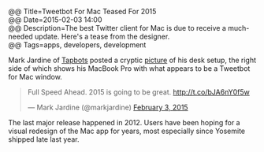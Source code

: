 @@ Title=Tweetbot For Mac Teased For 2015  
@@ Date=2015-02-03 14:00  
@@ Description=The best Twitter client for Mac is due to receive a much-needed update. Here's a tease from the designer.  
@@ Tags=apps, developers, development  

Mark Jardine of [Tapbots](www.tapbots.com) posted a cryptic [picture](http://d.pr/i/17I6s) of his desk setup, the right side of which shows his MacBook Pro with what appears to be a Tweetbot for Mac window. 

<blockquote class="twitter-tweet" lang="en"><p>Full Speed Ahead. 2015 is going to be great.&#10;&#10;<a href="http://t.co/bJA6nY0f5w">http://t.co/bJA6nY0f5w</a></p>&mdash; Mark Jardine (@markjardine) <a href="https://twitter.com/markjardine/status/562720529317363715">February 3, 2015</a></blockquote> <script async src="//platform.twitter.com/widgets.js" charset="utf-8"></script>

The last major release happened in 2012. Users have been hoping for a visual redesign of the Mac app for years, most especially since Yosemite shipped late last year.